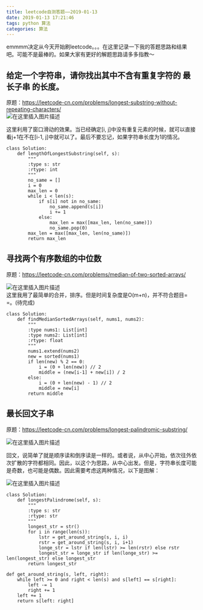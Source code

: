 ```yaml
---
title: leetcode自测答题——2019-01-13
date: 2019-01-13 17:21:46
tags: python 算法
categories: 算法
---
```



emmmm决定从今天开始刷leetcode。。。在这里记录一下我的答题思路和结果吧。可能不是最棒的。如果大家有更好的解题思路请多多指教～

## 给定一个字符串，请你找出其中不含有重复字符的 最长子串 的长度。

<!--more-->

原题：<https://leetcode-cn.com/problems/longest-substring-without-repeating-characters/>  
![在这里插入图片描述](https://img-blog.csdnimg.cn/20190113172119403.png?x-oss-process=image/watermark,type_ZmFuZ3poZW5naGVpdGk,shadow_10,text_aHR0cHM6Ly9ibG9nLmNzZG4ubmV0L3dlaXhpbl80MDE1NjQ4Nw==,size_16,color_FFFFFF,t_70)

这里利用了窗口滑动的效果。当已经确定\[i, j\]中没有重复元素的时候，就可以直接看j+1在不在\[i-1, j\]中就可以了。最后不要忘记，如果字符串长度为1的情况。

```python3
class Solution:
    def lengthOfLongestSubstring(self, s):
        """
        :type s: str
        :rtype: int
        """
        no_same = []
        i = 0
        max_len = 0
        while i < len(s):
            if s[i] not in no_same:
                no_same.append(s[i])
                i += 1
            else:
                max_len = max([max_len, len(no_same)])
                no_same.pop(0)
        max_len = max([max_len, len(no_same)])
        return max_len
```

## 寻找两个有序数组的中位数

原题：<https://leetcode-cn.com/problems/median-of-two-sorted-arrays/>

![在这里插入图片描述](https://img-blog.csdnimg.cn/20190113172104682.png?x-oss-process=image/watermark,type_ZmFuZ3poZW5naGVpdGk,shadow_10,text_aHR0cHM6Ly9ibG9nLmNzZG4ubmV0L3dlaXhpbl80MDE1NjQ4Nw==,size_16,color_FFFFFF,t_70)  
这里我用了最简单的合并，排序。但是时间复杂度是O\(m+n\)，并不符合题目= =。\(待完成\)

```python3
class Solution:
    def findMedianSortedArrays(self, nums1, nums2):
        """
        :type nums1: List[int]
        :type nums2: List[int]
        :rtype: float
        """
        nums1.extend(nums2)
        new = sorted(nums1)
        if len(new) % 2 == 0:
            i = (0 + len(new)) // 2
            middle = (new[i-1] + new[i]) / 2
        else:
            i = (0 + len(new) - 1) // 2
            middle = new[i]
        return middle
```

## 最长回文子串

原题：<https://leetcode-cn.com/problems/longest-palindromic-substring/>

![在这里插入图片描述](https://img-blog.csdnimg.cn/20190113172053140.png?x-oss-process=image/watermark,type_ZmFuZ3poZW5naGVpdGk,shadow_10,text_aHR0cHM6Ly9ibG9nLmNzZG4ubmV0L3dlaXhpbl80MDE1NjQ4Nw==,size_16,color_FFFFFF,t_70)

回文，说简单了就是顺序读和倒序读是一样的。或者说，从中心开始，依次往外依次扩散的字符都相同。因此，以这个为思路，从中心出发。但是，字符串长度可能是奇数，也可能是偶数。因此需要考虑这两种情况，以下是图解：

![在这里插入图片描述](https://img-blog.csdnimg.cn/20190113172025844.png?x-oss-process=image/watermark,type_ZmFuZ3poZW5naGVpdGk,shadow_10,text_aHR0cHM6Ly9ibG9nLmNzZG4ubmV0L3dlaXhpbl80MDE1NjQ4Nw==,size_16,color_FFFFFF,t_70)

```python3
class Solution:
    def longestPalindrome(self, s):
        """
        :type s: str
        :rtype: str
        """
        longest_str = str()
        for i in range(len(s)):
            lstr = get_around_string(s, i, i)
            rstr = get_around_string(s, i, i+1)
            longe_str = lstr if len(lstr) >= len(rstr) else rstr
            longest_str = longe_str if len(longe_str) >= len(longest_str) else longest_str
        return longest_str

def get_around_string(s, left, right):
    while left >= 0 and right < len(s) and s[left] == s[right]:
        left -= 1
        right += 1
    left += 1
    return s[left: right]
```
